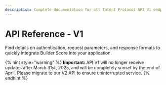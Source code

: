 ```yaml
---
description: Complete documentation for all Talent Protocol API V1 endpoints.
---
```


# API Reference - V1

Find details on authentication, request parameters, and response formats to quickly integrate Builder Score into your application.

{% hint style="warning" %}
**Important:** API V1 will no longer receive updates after March 31st, 2025, and will be completely sunset by the end of April. Please migrate to our [V2 API](../api-reference-v2/) to ensure uninterrupted service.
{% endhint %}
